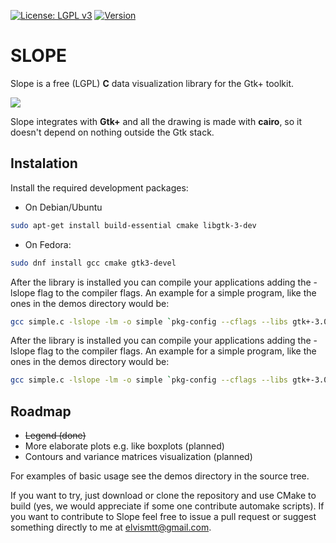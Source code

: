 [![License: LGPL v3](https://img.shields.io/badge/License-LGPL%20v3-blue.svg)](http://www.gnu.org/licenses/lgpl-3.0)
[![Version](https://img.shields.io/badge/version-0.0.5-red.svg)](http://github.com/bytebrew/slope)

# SLOPE

Slope is a free (LGPL) **C** data visualization library for the Gtk+ toolkit.

![](https://github.com/elvismt/slope/blob/devel/demos/screenshot.png)

Slope integrates with **Gtk+** and all the drawing is made with **cairo**, so it doesn't
depend on nothing outside the Gtk stack.

## Instalation

Install the required development packages:
- On Debian/Ubuntu
```bash
sudo apt-get install build-essential cmake libgtk-3-dev
```
- On Fedora:
```bash
sudo dnf install gcc cmake gtk3-devel
```

After the library is installed you can compile your applications adding the -lslope
flag to the compiler flags. An example for a simple program, like the ones in the
demos directory would be:

```bash
gcc simple.c -lslope -lm -o simple `pkg-config --cflags --libs gtk+-3.0`
```

After the library is installed you can compile your applications adding the -lslope
flag to the compiler flags. An example for a simple program, like the ones in the
demos directory would be:

```bash
gcc simple.c -lslope -lm -o simple `pkg-config --cflags --libs gtk+-3.0`
```

## Roadmap

 - ~~Legend (done)~~
 - More elaborate plots e.g. like boxplots (planned)
 - Contours and variance matrices visualization (planned)

For examples of basic usage see the demos directory in the source tree.

If you want to try, just download or clone the repository and use CMake to build (yes, we
would appreciate if some one contribute automake scripts). If you want to contribute to Slope
feel free to issue a pull request or suggest something directly to me at elvismtt@gmail.com.
